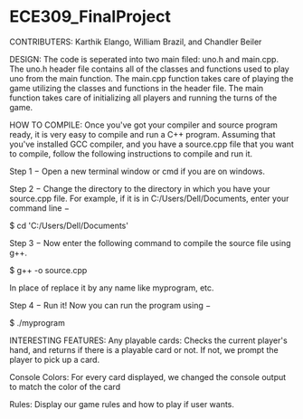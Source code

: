 # ECE309_FinalProject

CONTRIBUTERS: Karthik Elango, William Brazil, and Chandler Beiler

DESIGN:
The code is seperated into two main filed: uno.h and main.cpp.
The uno.h header file contains all of the classes and functions used to play uno from the main function.
The main.cpp function takes care of playing the game utilizing the classes and functions in the header file. The main function takes care of initializing all players and running the turns of the game.

HOW TO COMPILE:
Once you've got your compiler and source program ready, it is very easy to compile and run a C++ program. Assuming that you've installed GCC compiler, and you have a source.cpp file that you want to compile, follow the following instructions to compile and run it.

Step 1 − Open a new terminal window or cmd if you are on windows.

Step 2 − Change the directory to the directory in which you have your source.cpp file. For example, if it is in C:/Users/Dell/Documents, enter your command line −

$ cd 'C:/Users/Dell/Documents'

Step 3 − Now enter the following command to compile the source file using g++.

$ g++ -o <name-you-want-to-give> source.cpp
  
In place of <name-you-want-to-give> replace it by any name like myprogram, etc.

Step 4 − Run it! Now you can run the program using −

$ ./myprogram

INTERESTING FEATURES: 
Any playable cards: Checks the current player's hand, and returns if there is a playable card or not. If not, we prompt the player to pick up a                                   card.
                      
 Console Colors: For every card displayed, we changed the console output to match the color of the card
                      
 Rules: Display our game rules and how to play if user wants. 
